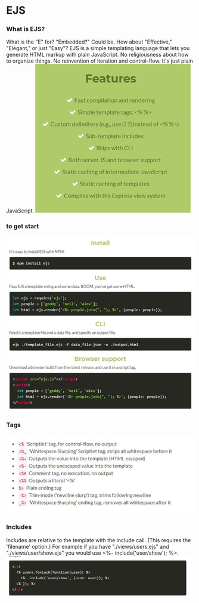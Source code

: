 # EJS
### What is EJS?
What is the "E" for? "Embedded?" Could be. How about "Effective," "Elegant," or just "Easy"? EJS is a simple templating language that lets you generate HTML markup with plain JavaScript. No religiousness about how to organize things. No reinvention of iteration and control-flow. It's just plain JavaScript.
![29](images/29.JPG)
### to get start
![30](images/30.JPG)
### Tags
![31](images/31.JPG)
### Includes
Includes are relative to the template with the include call. (This requires the 'filename' option.) For example if you have "./views/users.ejs" and "./views/user/show.ejs" you would use <%- include('user/show'); %>.
![32](images/32.JPG)
